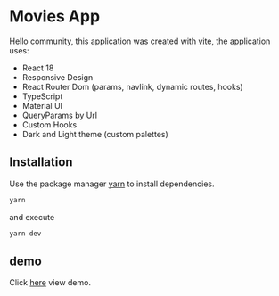 # Movies App

Hello community, this application was created with [vite](https://vitejs.dev), the application uses:

- React 18
- Responsive Design
- React Router Dom (params, navlink, dynamic routes, hooks)
- TypeScript
- Material UI
- QueryParams by Url
- Custom Hooks
- Dark and Light theme (custom palettes)

## Installation

Use the package manager [yarn](https://yarnpkg.com/) to install dependencies.

```bash
yarn
```

and execute

```bash
yarn dev
```

## demo

Click [here](https://movies-app-ts.vercel.app/) view demo.
